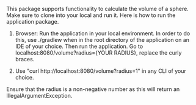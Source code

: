 This package supports functionality to calculate the volume of a sphere. Make sure to clone into your local and run it. Here is how to run the application package.

1. Browser: Run the application in your local environment. In order to do this, use ./gradlew when in the root directory of the application on an IDE of your choice. Then run the application. Go to localhost:8080/volume?radius={YOUR RADIUS}, replace the curly braces.

2. Use "curl http://localhost:8080/volume?radius=1" in any CLI of your choice.



Ensure that the radius is a non-negative number as this will return an IllegalArgumentException.